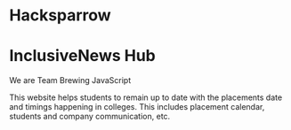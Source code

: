 # Hacksparrow
# InclusiveNews Hub

We are Team Brewing JavaScript

This website helps students to remain up to date with the placements date and timings happening in colleges. This includes placement calendar, students and company communication, etc.
